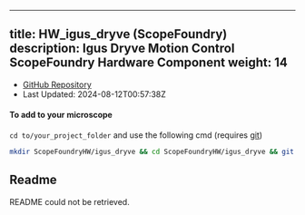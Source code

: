 
---
title: HW_igus_dryve (ScopeFoundry)
description: Igus Dryve Motion Control ScopeFoundry Hardware Component
weight: 14
---
- [GitHub Repository](https://github.com/ScopeFoundry/HW_igus_dryve)
- Last Updated: 2024-08-12T00:57:38Z

#### To add to your microscope 

`cd to/your_project_folder` and use the following cmd (requires [git](/docs/100_development/20_git/))

```bash
mkdir ScopeFoundryHW/igus_dryve && cd ScopeFoundryHW/igus_dryve && git init --initial-branch=master && git remote add upstream_ScopeFoundry https://github.com/ScopeFoundry/HW_igus_dryve && git pull upstream_ScopeFoundry master && cd ../..
```

## Readme
README could not be retrieved.
